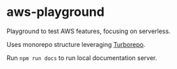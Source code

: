 # aws-playground

Playground to test AWS features, focusing on serverless.

Uses monorepo structure leveraging [Turborepo](https://turborepo.com/).

Run `npm run docs` to run local documentation server.

